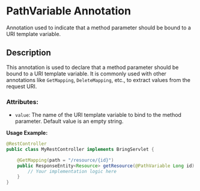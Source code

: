 # PathVariable Annotation

Annotation used to indicate that a method parameter should be bound to a URI template variable.

## Description
This annotation is used to declare that a method parameter should be bound to a URI template variable. It is commonly used with other annotations like `GetMapping`, `DeleteMapping`, etc., to extract values from the request URI.

### Attributes:
- `value`: The name of the URI template variable to bind to the method parameter. Default value is an empty string.

**Usage Example:**
```java
@RestController
public class MyRestController implements BringServlet {

    @GetMapping(path = "/resource/{id}")
    public ResponseEntity<Resource> getResource(@PathVariable Long id) {
        // Your implementation logic here
    }
}
```